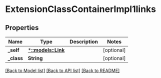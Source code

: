 # ExtensionClassContainerImpl1links

## Properties
Name | Type | Description | Notes
------------ | ------------- | ------------- | -------------
**_self** | [***::models::Link**](Link.md) |  | [optional] 
**_class** | **String** |  | [optional] 

[[Back to Model list]](../README.md#documentation-for-models) [[Back to API list]](../README.md#documentation-for-api-endpoints) [[Back to README]](../README.md)


